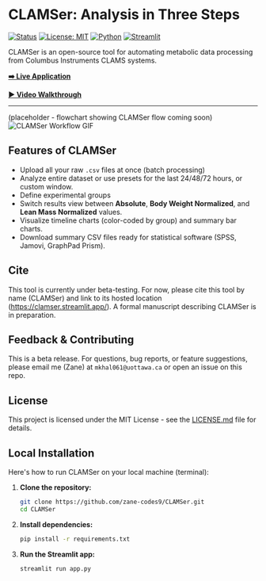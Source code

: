 # CLAMSer: Analysis in Three Steps

[![Status](https://img.shields.io/badge/Status-Beta-orange.svg)](#)
[![License: MIT](https://img.shields.io/badge/License-MIT-yellow.svg)](https://opensource.org/licenses/MIT)
[![Python](https://img.shields.io/badge/Python-3.9+-blue.svg)](https://www.python.org/downloads/)
[![Streamlit](https://img.shields.io/badge/Streamlit-1.33+-ff4b4b.svg)](https://streamlit.io)

CLAMSer is an open-source tool for automating metabolic data processing from Columbus Instruments CLAMS systems.

**[➡️ Live Application](https://clamser.streamlit.app/)**

**[▶️ Video Walkthrough](https://www.youtube.com/watch?v=LuBnGmRzcB8)**

---

(placeholder - flowchart showing CLAMSer flow coming soon)
![CLAMSer Workflow GIF](https://github.com/Zane-K/CLAMSer/blob/main/assets/clamser_demo.gif?raw=true)

## Features of CLAMSer

* Upload all your raw `.csv` files at once (batch processing)
* Analyze entire dataset or use presets for the last 24/48/72 hours, or custom window.
* Define experimental groups 
* Switch results view between **Absolute**, **Body Weight Normalized**, and **Lean Mass Normalized** values.
* Visualize timeline charts (color-coded by group) and summary bar charts.
* Download summary CSV files ready for statistical software (SPSS, Jamovi, GraphPad Prism).

## Cite

This tool is currently under beta-testing. For now, please cite this tool by name (CLAMSer) and link to its hosted location (https://clamser.streamlit.app/). A formal manuscript describing CLAMSer is in preparation.

## Feedback & Contributing

This is a beta release. For questions, bug reports, or feature suggestions, please email me (Zane) at `mkhal061@uottawa.ca` or open an issue on this repo.

## License

This project is licensed under the MIT License - see the [LICENSE.md](LICENSE.md) file for details.

## Local Installation

Here's how to run CLAMSer on your local machine (terminal):

1.  **Clone the repository:**
    ```bash
    git clone https://github.com/zane-codes9/CLAMSer.git
    cd CLAMSer
    ```

2.  **Install dependencies:**
    ```bash
    pip install -r requirements.txt
    ```

3.  **Run the Streamlit app:**
    ```bash
    streamlit run app.py
    ```
